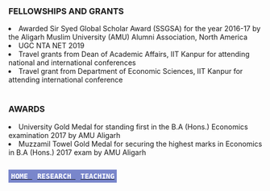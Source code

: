 ### FELLOWSHIPS AND GRANTS
<li>Awarded Sir Syed Global Scholar Award (SSGSA) for the year 2016-17 by the Aligarh Muslim University (AMU) Alumni Association, North America</li>

<li>UGC NTA NET 2019</li>

<li>Travel grants from Dean of Academic Affairs, IIT Kanpur for attending national and international conferences</li>

<li>Travel grant from Department of Economic Sciences, IIT Kanpur for attending international conference</li>

<br>

### AWARDS
<li>University Gold Medal for standing first in the B.A (Hons.) Economics examination 2017 by AMU Aligarh</li>

<li>Muzzamil Towel Gold Medal for securing the highest marks in Economics in B.A (Hons.) 2017 exam by AMU Aligarh</li>

<br>

**[<kbd style="background-color: #7986cb; color: #ffffff; font-size:1em; padding: 5px; align: right;"> HOME </kbd>](README.md)**  **[<kbd style="background-color: #7986cb; color: #ffffff; font-size:1em; padding: 5px; align: right;"> RESEARCH </kbd>](research.md)**  **[<kbd style="background-color: #7986cb; color: #ffffff; font-size:1em; padding: 5px; align: right;"> TEACHING </kbd>](teaching.md)**
